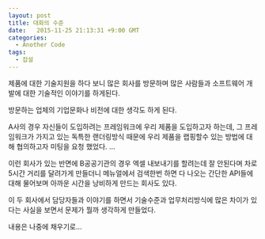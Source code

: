 ```yaml
---
layout: post
title: 대화의 수준
date:   2015-11-25 21:13:31 +9:00 GMT
categories: 
  - Another Code
tags: 
  - 잡설
---
```


제품에 대한 기술지원을 하다 보니 많은 회사를 방문하며 많은 사람들과 소프트웨어 개발에 대한 기술적인 이야기를 하게된다.

방문하는 업체의 기업문화나 비전에 대한 생각도 하게 된다.

A사의 경우 자신들이 도입하려는 프레임워크에 우리 제품을 도입하고자 하는데, 그 프레임워크가 가지고 있는 독특한 랜더링방식 때문에 우리 제품을 랩핑할수 있는 방법에 대해 협의하고자 미팅을 요청 했었다.
...

이런 회사가 있는 반면에 B공공기관의 경우 엑셀 내보내기를 할려는데 잘 안된다며 차로 5시간 거리를 달려가게 만들더니 메뉴얼에서 검색한번 하면 다 나오는 간단한 API들에 대해 물어보며 아까운 시간을 낭비하게 만드는 회사도 있다.

이 두 회사에서 담당자들과 이야기를 하면서 기술수준과 업무처리방식에 많은 차이가 있다는 사실을 보면서 문제가 뭘까 생각하게 만들었다.

내용은 나중에 채우기로...